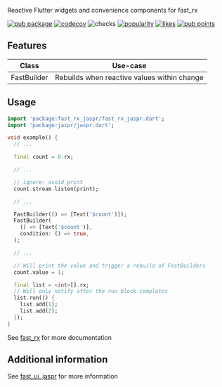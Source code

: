Reactive Flutter widgets and convenience components for fast_rx

[![pub package](https://img.shields.io/pub/v/fast_rx_jaspr)](https://pub.dev/packages/fast_rx_jaspr)
[![codecov](https://img.shields.io/codecov/c/github/Rexios80/fast_ui_jaspr/master?flag=fast_rx_jaspr)](https://codecov.io/gh/Rexios80/fast_ui_jaspr)
![checks](https://img.shields.io/github/checks-status/Rexios80/fast_ui_jaspr/master)
[![popularity](https://img.shields.io/pub/popularity/fast_rx_jaspr)](https://pub.dev/packages/fast_rx_jaspr/score)
[![likes](https://img.shields.io/pub/likes/fast_rx_jaspr)](https://pub.dev/packages/fast_rx_jaspr/score)
[![pub points](https://img.shields.io/pub/points/fast_rx_jaspr)](https://pub.dev/packages/fast_rx_jaspr/score)

## Features
| Class       | Use-case                                    |
| ----------- | ------------------------------------------- |
| FastBuilder | Rebuilds when reactive values within change |

## Usage
<!-- embedme readme/usage.dart -->
```dart
import 'package:fast_rx_jaspr/fast_rx_jaspr.dart';
import 'package:jaspr/jaspr.dart';

void example() {
  // ...

  final count = 0.rx;

  // ...

  // ignore: avoid_print
  count.stream.listen(print);

  // ...

  FastBuilder(() => [Text('$count')]);
  FastBuilder(
    () => [Text('$count')],
    condition: () => true,
  );

  // ...

  // Will print the value and trigger a rebuild of FastBuilders
  count.value = 1;

  final list = <int>[].rx;
  // Will only notify after the run block completes
  list.run(() {
    list.add(1);
    list.add(2);
  });
}

```

See [fast_rx](https://pub.dev/packages/fast_rx) for more documentation

## Additional information
See [fast_ui_jaspr](https://pub.dev/packages/fast_ui_jaspr) for more information